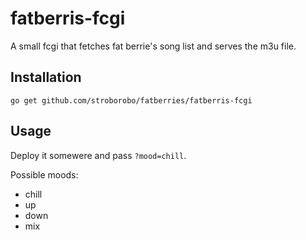 fatberris-fcgi
==============

A small fcgi that fetches fat berrie's song list and serves the m3u file.

Installation
------------

	go get github.com/stroborobo/fatberries/fatberris-fcgi

Usage
-----

Deploy it somewere and pass `?mood=chill`.

Possible moods:
* chill
* up
* down
* mix

